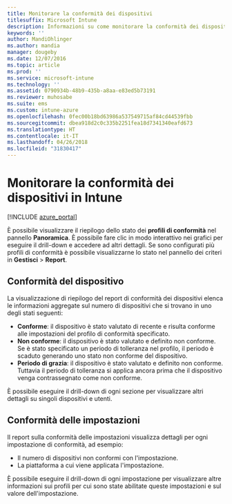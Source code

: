 ```yaml
---
title: Monitorare la conformità dei dispositivi
titlesuffix: Microsoft Intune
description: Informazioni su come monitorare la conformità dei dispositivi."
keywords: ''
author: MandiOhlinger
ms.author: mandia
manager: dougeby
ms.date: 12/07/2016
ms.topic: article
ms.prod: ''
ms.service: microsoft-intune
ms.technology: ''
ms.assetid: 0790934b-48b9-435b-a8aa-e83ed5b73191
ms.reviewer: muhosabe
ms.suite: ems
ms.custom: intune-azure
ms.openlocfilehash: 0fec00b18bd63986a537549715af84cd44539fbb
ms.sourcegitcommit: dbea918d2c0c335b2251fea18d7341340eafd673
ms.translationtype: HT
ms.contentlocale: it-IT
ms.lasthandoff: 04/26/2018
ms.locfileid: "31830417"
---
```

# <a name="monitor-device-compliance-in-intune"></a>Monitorare la conformità dei dispositivi in Intune

[!INCLUDE [azure_portal](./includes/azure_portal.md)]

È possibile visualizzare il riepilogo dello stato dei **profili di conformità** nel pannello **Panoramica**.
È possibile fare clic in modo interattivo nei grafici per eseguire il drill-down e accedere ad altri dettagli. Se sono configurati più profili di conformità è possibile visualizzarne lo stato nel pannello dei criteri in **Gestisci** > **Report**.

##  <a name="device-compliance"></a>Conformità del dispositivo

La visualizzazione di riepilogo del report di conformità dei dispositivi elenca le informazioni aggregate sul numero di dispositivi che si trovano in uno degli stati seguenti:

- **Conforme**: il dispositivo è stato valutato di recente e risulta conforme alle impostazioni del profilo di conformità specificato.
- **Non conforme**: il dispositivo è stato valutato e definito non conforme.  Se è stato specificato un periodo di tolleranza nel profilo, il periodo è scaduto generando uno stato non conforme del dispositivo.
- **Periodo di grazia**: il dispositivo è stato valutato e definito non conforme. Tuttavia il periodo di tolleranza si applica ancora prima che il dispositivo venga contrassegnato come non conforme.

È possibile eseguire il drill-down di ogni sezione per visualizzare altri dettagli su singoli dispositivi e utenti.

## <a name="setting-compliance"></a>Conformità delle impostazioni

Il report sulla conformità delle impostazioni visualizza dettagli per ogni impostazione di conformità, ad esempio:

- Il numero di dispositivi non conformi con l'impostazione.
- La piattaforma a cui viene applicata l'impostazione.

È possibile eseguire il drill-down di ogni impostazione per visualizzare altre informazioni sui profili per cui sono state abilitate queste impostazioni e sul valore dell'impostazione.
